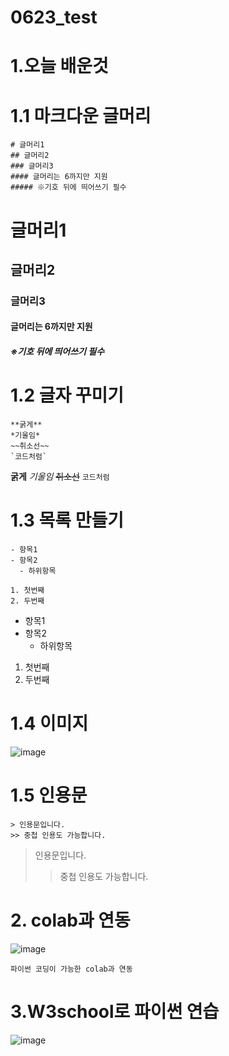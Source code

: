 # 0623_test

1.오늘 배운것
============

# 1.1 마크다운 글머리
```
# 글머리1
## 글머리2
### 글머리3
#### 글머리는 6까지만 지원
##### ※기호 뒤에 띄어쓰기 필수
```
# 글머리1
## 글머리2
### 글머리3
#### 글머리는 6까지만 지원
##### ※기호 뒤에 띄어쓰기 필수

# 1.2 글자 꾸미기
```
**굵게**
*기울임*
~~취소선~~
`코드처럼`
```
**굵게**
*기울임*
~~취소선~~
`코드처럼`

# 1.3 목록 만들기
```
- 항목1
- 항목2
  - 하위항목

1. 첫번째
2. 두번째
```

- 항목1
- 항목2
  - 하위항목
 
1. 첫번째
2. 두번째


# 1.4 이미지
![image](https://github.com/user-attachments/assets/982a60e8-5bf0-41bc-9a66-2fb3fbdfb6e7)


# 1.5 인용문
```
> 인용문입니다.
>> 중첩 인용도 가능합니다.
```
> 인용문입니다.
>> 중첩 인용도 가능합니다.

# 2. colab과 연동

![image](https://github.com/user-attachments/assets/2033bef3-470d-4e76-96e7-019dc728c042)
```
파이썬 코딩이 가능한 colab과 연동
```


# 3.W3school로 파이썬 연습
![image](https://github.com/user-attachments/assets/5cbaffda-6e03-4d60-9924-32c8195efa2b)


